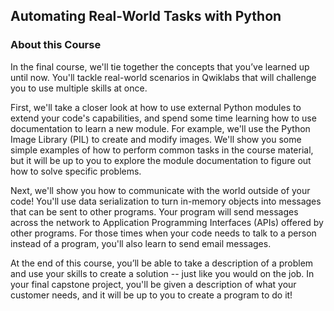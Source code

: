 ## Automating Real-World Tasks with Python

### About this Course
In the final course, we'll tie together the concepts that you’ve learned up until now. You'll tackle real-world scenarios in Qwiklabs that will challenge you to use multiple skills at once.

First, we'll take a closer look at how to use external Python modules to extend your code's capabilities, and spend some time learning how to use documentation to learn a new module. For example, we'll use the Python Image Library (PIL) to create and modify images. We'll show you some simple examples of how to perform common tasks in the course material, but it will be up to you to explore the module documentation to figure out how to solve specific problems.

Next, we'll show you how to communicate with the world outside of your code! You'll use data serialization to turn in-memory objects into messages that can be sent to other programs. Your program will send messages across the network to Application Programming Interfaces (APIs) offered by other programs. For those times when your code needs to talk to a person instead of a program, you'll also learn to send email messages.

At the end of this course, you’ll be able to take a description of a problem and use your skills to create a solution -- just like you would on the job. In your final capstone project, you'll be given a description of what your customer needs, and it will be up to you to create a program to do it!